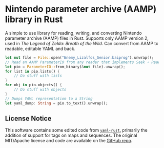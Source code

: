 # Nintendo parameter archive (AAMP) library in Rust

A simple to use library for reading, writing, and converting Nintendo parameter archive (AAMP) files
in Rust. Supports only AAMP version 2, used in _The Legend of Zelda: Breath of the Wild_. Can
convert from AAMP to readable, editable YAML and back.

```rust
let mut file = File::open("Enemy_Lizalfos_Senior.baiprog").unwrap();
// Read an AAMP ParameterIO from any reader that implements Seek + Read
let pio = ParameterIO::from_binary(&mut file).unwrap();
for list in pio.lists() {
    // Do stuff with lists
}
for obj in pio.objects() {
    // Do stuff with objects
}
// Dumps YAML representation to a String
let yaml_dump: String = pio.to_text().unwrap();
```

## License Notice

This software contains some edited code from [`yaml-rust`](https://crates.io/crates/yaml-rust),
primarily the addition of support for tags on maps and sequences. The original MIT/Apache license
and code are available on the [GitHub repo](https://github.com/chyh1990/yaml-rust).
